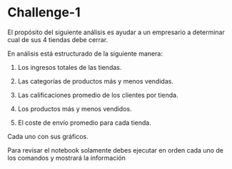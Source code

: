 # Challenge-1

El propósito del siguiente análisis es ayudar a un empresario a determinar cual de sus 4 tiendas debe cerrar. 

En análisis está estructurado de la siguiente manera:

1. Los ingresos totales de las tiendas.

2. Las categorías de productos más y menos vendidas.

3. Las calificaciones promedio de los clientes por tienda.

4. Los productos más y menos vendidos.

5. El coste de envío promedio para cada tienda.

Cada uno con sus gráficos.

Para revisar el notebook solamente debes ejecutar en orden cada uno de los comandos y mostrará la información
